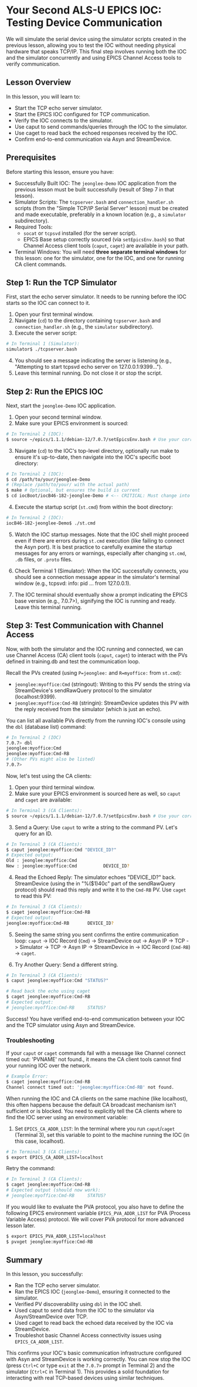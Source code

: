 # Your Second ALS-U EPICS IOC: Testing Device Communication

We will simulate the serial device using the simulator scripts created in the previous lesson, allowing you to test the IOC without needing physical hardware that speaks TCP/IP. This final step involves running both the IOC and the simulator concurrently and using EPICS Channel Access tools to verify communication.

## Lesson Overview

In this lesson, you will learn to:

* Start the TCP echo server simulator.
* Start the EPICS IOC configured for TCP communication.
* Verify the IOC connects to the simulator.
* Use caput to send commands/queries through the IOC to the simulator.
* Use caget to read back the echoed responses received by the IOC.
* Confirm end-to-end communication via Asyn and StreamDevice.

## Prerequisites

Before starting this lesson, ensure you have:

* Successfully Built IOC: The `jeonglee-Demo` IOC application from the previous lesson must be built successfully (result of Step 7 in that lesson).
* Simulator Scripts: The `tcpserver.bash` and `connection_handler.sh` scripts (from the "Simple TCP/IP Serial Server" lesson) must be created and made executable, preferably in a known location (e.g., a `simulator` subdirectory).
* Required Tools:
    * `socat` or `tcpsvd` installed (for the server script).
    * EPICS Base setup correctly sourced (via `setEpicsEnv.bash`) so that Channel Access client tools (`caput`, `caget`) are available in your path.
* Terminal Windows: You will need **three separate terminal windows** for this lesson: one for the simulator, one for the IOC, and one for running CA client commands.

## Step 1: Run the TCP Simulator

First, start the echo server simulator. It needs to be running before the IOC starts so the IOC can connect to it.

1. Open your first terminal window.
2. Navigate (`cd`) to the directory containing `tcpserver.bash` and `connection_handler.sh` (e.g., the `simulator` subdirectory).
3. Execute the server script:
```bash
# In Terminal 1 (Simulator):
simulator$ ./tcpserver.bash
```
4. You should see a message indicating the server is listening (e.g., "Attempting to start tcpsvd echo server on 127.0.0.1:9399...").
5. Leave this terminal running. Do not close it or stop the script.


## Step 2: Run the EPICS IOC

Next, start the `jeonglee-Demo` IOC application.

1. Open your second terminal window.
2. Make sure your EPICS environment is sourced:
```bash
# In Terminal 2 (IOC):
$ source ~/epics/1.1.1/debian-12/7.0.7/setEpicsEnv.bash # Use your correct path
```
3. Navigate (`cd`) to the IOC's top-level directory, optionally run make to ensure it's up-to-date, then navigate into the IOC's specific boot directory:

```bash
# In Terminal 2 (IOC):
$ cd /path/to/your/jeonglee-Demo
# (Replace /path/to/your/ with the actual path)
$ make # Optional, but ensures the build is current
$ cd iocBoot/iocB46-182-jeonglee-Demo # <-- CRITICAL: Must change into boot directory
```
4. Execute the startup script (`st.cmd`) from within the boot directory:
```bash
# In Terminal 2 (IOC):
iocB46-182-jeonglee-Demo$ ./st.cmd
```
5. Watch the IOC startup messages. Note that the IOC shell might proceed even if there are errors during `st.cmd` execution (like failing to connect the Asyn port). It is best practice to carefully examine the startup messages for any errors or warnings, especially after changing `st.cmd`, `.db` files, or `.proto` files.

6. Check Terminal 1 (Simulator): When the IOC successfully connects, you should see a connection message appear in the simulator's terminal window (e.g., tcpsvd: info: pid ... from 127.0.0.1).

7. The IOC terminal should eventually show a prompt indicating the EPICS base version (e.g., 7.0.7>), signifying the IOC is running and ready. Leave this terminal running.

## Step 3: Test Communication with Channel Access

Now, with both the simulator and the IOC running and connected, we can use Channel Access (CA) client tools (`caput`, `caget`) to interact with the PVs defined in training.db and test the communication loop.

Recall the PVs created (using `P=jeonglee:` and `R=myoffice:` from `st.cmd`):

* `jeonglee:myoffice:Cmd` (stringout): Writing to this PV sends the string via StreamDevice's sendRawQuery protocol to the simulator (localhost:9399).
* `jeonglee:myoffice:Cmd-RB` (stringin): StreamDevice updates this PV with the reply received from the simulator (which is just an echo).

You can list all available PVs directly from the running IOC's console using the `dbl` (database list) command:

```bash
# In Terminal 2 (IOC)
7.0.7> dbl
jeonglee:myoffice:Cmd
jeonglee:myoffice:Cmd-RB
# (Other PVs might also be listed)
7.0.7>
```

Now, let's test using the CA clients:

1. Open your third terminal window.
2. Make sure your EPICS environment is sourced here as well, so `caput` and `caget` are available:
```bash
# In Terminal 3 (CA Clients):
$ source ~/epics/1.1.1/debian-12/7.0.7/setEpicsEnv.bash # Use your correct path
```
3. Send a Query: Use `caput` to write a string to the command PV. Let's query for an ID.
```bash
# In Terminal 3 (CA Clients):
$ caput jeonglee:myoffice:Cmd "DEVICE_ID?"
# Expected output:
Old : jeonglee:myoffice:Cmd          
New : jeonglee:myoffice:Cmd          DEVICE_ID?
```
4. Read the Echoed Reply: The simulator echoes "DEVICE_ID?" back. StreamDevice (using the in "%(\$1)40c" part of the sendRawQuery protocol) should read this reply and write it to the `Cmd-RB` PV. Use `caget` to read this PV:
```bash
# In Terminal 3 (CA Clients):
$ caget jeonglee:myoffice:Cmd-RB
# Expected output:
jeonglee:myoffice:Cmd-RB       DEVICE_ID?
```
5. Seeing the same string you sent confirms the entire communication loop: `caput` -> IOC Record (`Cmd`) -> StreamDevice out -> Asyn IP -> TCP -> Simulator -> TCP -> Asyn IP -> StreamDevice in -> IOC Record (`Cmd-RB`) -> `caget`.

6. Try Another Query: Send a different string.

```bash
# In Terminal 3 (CA Clients):
$ caput jeonglee:myoffice:Cmd "STATUS?"

# Read back the echo using caget
$ caget jeonglee:myoffice:Cmd-RB
# Expected output:
# jeonglee:myoffice:Cmd-RB     STATUS?
```

Success! You have verified end-to-end communication between your IOC and the TCP simulator using Asyn and StreamDevice.

### Troubleshooting

If your `caput` or `caget` commands fail with a message like Channel connect timed out: 'PVNAME' not found., it means the CA client tools cannot find your running IOC over the network.

```bash
# Example Error:
$ caget jeonglee:myoffice:Cmd-RB
Channel connect timed out: 'jeonglee:myoffice:Cmd-RB' not found.
```

When running the IOC and CA clients on the same machine (like localhost), this often happens because the default CA broadcast mechanism isn't sufficient or is blocked. You need to explicitly tell the CA clients where to find the IOC server using an environment variable:

1. Set `EPICS_CA_ADDR_LIST`: In the terminal where you run `caput`/`caget` (Terminal 3), set this variable to point to the machine running the IOC (in this case, localhost).
```bash
# In Terminal 3 (CA Clients):
$ export EPICS_CA_ADDR_LIST=localhost
```

Retry the command:
```bash
# In Terminal 3 (CA Clients):
$ caget jeonglee:myoffice:Cmd-RB
# Expected output (should now work):
# jeonglee:myoffice:Cmd-RB     STATUS?
```

If you would like to evaluate the PVA protocol, you also have to define the following EPICS environment variable `EPICS_PVA_ADDR_LIST` for PVA (Process Variable Access) protocol. We will cover PVA protocol for more advanced lesson later.

```bash
$ export EPICS_PVA_ADDR_LIST=localhost
$ pvxget jeonglee:myoffice:Cmd-RB
```

## Summary

In this lesson, you successfully:

* Ran the TCP echo server simulator.
* Ran the EPICS IOC (`jeonglee-Demo`), ensuring it connected to the simulator.
* Verified PV discoverability using `dbl` in the IOC shell.
* Used caput to send data from the IOC to the simulator via Asyn/StreamDevice over TCP.
* Used caget to read back the echoed data received by the IOC via StreamDevice.
* Troubleshot basic Channel Access connectivity issues using `EPICS_CA_ADDR_LIST`.

This confirms your IOC's basic communication infrastructure configured with Asyn and StreamDevice is working correctly. You can now stop the IOC (press `Ctrl+C` or type `exit` at the `7.0.7>` prompt in Terminal 2) and the simulator (`Ctrl+C` in Terminal 1). This provides a solid foundation for interacting with real TCP-based devices using similar techniques.